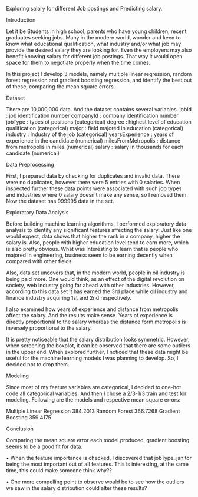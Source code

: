 Exploring salary for different Job postings and Predicting salary.

Introduction

Let it be Students in high school, parents who have young children, recent graduates seeking jobs. Many in the modern world, wonder and keen to know what educational qualification, what industry and/or what job may provide the desired salary they are looking for. Even the employers may also benefit knowing salary for different job postings. That way it would open space for them to negotiate properly when the time comes.

In this project I develop 3 models, namely multiple linear regression, random forest regression and gradient boosting regression, and identify the best out of these, comparing the mean square errors.

Dataset

There are 10,000,000 data. And the dataset contains several variables.
jobId		 	: job identification number 
companyId	 	: company identification number
jobType	 	: types of positions (categorical)
degree		 	: highest level of education qualification (categorical)
major		 	: field majored in education (categorical)
industry		: Industry of the job (categorical)
yearsExperience          : years of experience in the candidate (numerical)
milesFromMetropolis : distance from metropolis in miles (numerical)
salary			: salary in thousands for each candidate (numerical)

Data Preprocessing

First, I prepared data by checking for duplicates and invalid data. There were no duplicates, however there were 5 entries with 0 salaries. When inspected further these data points were associated with such job types and industries where 0 salary doesn’t make any sense, so I removed them. Now the dataset has 999995 data in the set.

Exploratory Data Analysis

Before building machine learning algorithms, I performed exploratory data analysis to identify any significant features affecting the salary. 
Just like one would expect, data shows that higher the rank in a company, higher the salary is. Also, people with higher education level tend to earn more, which is also pretty obvious. What was interesting to learn that is people who majored in engineering, business seem to be earning decently when compared with other fields. 

Also, data set uncovers that, in the modern world, people in oil industry is being paid more. One would think, as an effect of the digital revolution on society, web industry going far ahead with other industries. However, according to this data set it has earned the 3rd place while oil industry and finance industry acquiring 1st and 2nd respectively.
 
I also examined how years of experience and distance from metropolis affect the salary. And the results make sense. Years of experience is directly proportional to the salary whereas the distance form metropolis is inversely proportional to the salary.

It is pretty noticeable that the salary distribution looks symmetric. However, when screening the boxplot, it can be observed that there are some outliers in the upper end. When explored further, I noticed that these data might be useful for the machine learning models I was planning to develop. So, I decided not to drop them.

Modeling

Since most of my feature variables are categorical, I decided to one-hot code all categorical variables. And then I chose a 2/3-1/3 train and test for modeling.
Following are the models and respective mean square errors:

Multiple Linear Regression	384.2013
Random Forest 	366.7268
Gradient Boosting	359.4175

Conclusion

Comparing the mean square error each model produced, gradient boosting seems to be a good fit for data. 

•	When the feature importance is checked, I discovered that jobType_janitor being the most important out of all features. This is interesting, at the same time, this could make someone think why??

•	One more compelling point to observe would be to see how the outliers we saw in the salary distribution could alter these results?
